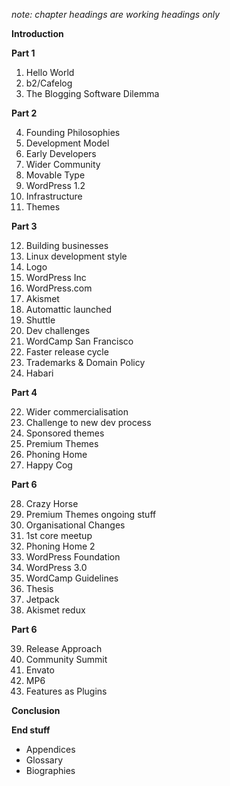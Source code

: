 _note: chapter headings are working headings only_

**Introduction**

**Part 1**

1. Hello World
2. b2/Cafelog
3. The Blogging Software Dilemma

**Part 2**

4. Founding Philosophies
5. Development Model
6. Early Developers
7. Wider Community
8. Movable Type
9. WordPress 1.2
10. Infrastructure
11. Themes

**Part 3**

12. Building businesses
13. Linux development style
14. Logo
15. WordPress Inc
16. WordPress.com
17. Akismet
18. Automattic launched
18. Shuttle
19. Dev challenges
20. WordCamp San Francisco
20. Faster release cycle
21. Trademarks & Domain Policy
22. Habari

**Part 4**

22. Wider commercialisation
23. Challenge to new dev process
24. Sponsored themes
25. Premium Themes
26. Phoning Home
27. Happy Cog

**Part 6**

28. Crazy Horse
29. Premium Themes ongoing stuff
30. Organisational Changes
31. 1st core meetup
32. Phoning Home 2
33. WordPress Foundation
34. WordPress 3.0
35. WordCamp Guidelines
36. Thesis
37. Jetpack
38. Akismet redux

**Part 6**

39. Release Approach
40. Community Summit
41. Envato
42. MP6
43. Features as Plugins

**Conclusion** 

**End stuff** 
* Appendices 
* Glossary 
* Biographies 
